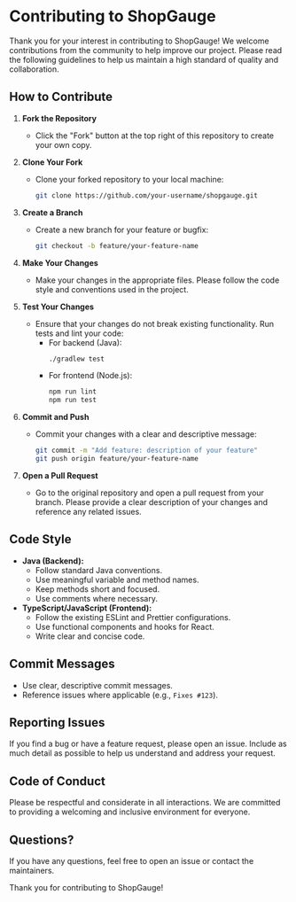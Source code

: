 # Contributing to ShopGauge

Thank you for your interest in contributing to ShopGauge! We welcome contributions from the community to help improve
our project. Please read the following guidelines to help us maintain a high standard of quality and collaboration.

## How to Contribute

1. **Fork the Repository**
    - Click the "Fork" button at the top right of this repository to create your own copy.

2. **Clone Your Fork**
    - Clone your forked repository to your local machine:

      ```bash
      git clone https://github.com/your-username/shopgauge.git
      ```

3. **Create a Branch**
    - Create a new branch for your feature or bugfix:

      ```bash
      git checkout -b feature/your-feature-name
      ```

4. **Make Your Changes**
    - Make your changes in the appropriate files. Please follow the code style and conventions used in the project.

5. **Test Your Changes**
    - Ensure that your changes do not break existing functionality. Run tests and lint your code:
        - For backend (Java):
          ```bash
          ./gradlew test
          ```
        - For frontend (Node.js):
          ```bash
          npm run lint
          npm run test
          ```

6. **Commit and Push**
    - Commit your changes with a clear and descriptive message:

      ```bash
      git commit -m "Add feature: description of your feature"
      git push origin feature/your-feature-name
      ```

7. **Open a Pull Request**
    - Go to the original repository and open a pull request from your branch. Please provide a clear description of your
      changes and reference any related issues.

## Code Style

- **Java (Backend):**
    - Follow standard Java conventions.
    - Use meaningful variable and method names.
    - Keep methods short and focused.
    - Use comments where necessary.
- **TypeScript/JavaScript (Frontend):**
    - Follow the existing ESLint and Prettier configurations.
    - Use functional components and hooks for React.
    - Write clear and concise code.

## Commit Messages

- Use clear, descriptive commit messages.
- Reference issues where applicable (e.g., `Fixes #123`).

## Reporting Issues

If you find a bug or have a feature request, please open an issue. Include as much detail as possible to help us
understand and address your request.

## Code of Conduct

Please be respectful and considerate in all interactions. We are committed to providing a welcoming and inclusive
environment for everyone.

## Questions?

If you have any questions, feel free to open an issue or contact the maintainers.

Thank you for contributing to ShopGauge!
